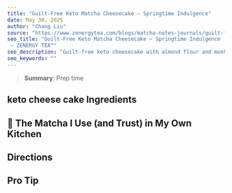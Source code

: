 ```yaml
---
title: "Guilt-Free Keto Matcha Cheesecake — Springtime Indulgence"
date: May 30, 2025
author: "Chang Liu"
source: "https://www.zenergytea.com/blogs/matcha-notes-journals/guilt-free-keto-matcha-cheesecake-springtime-indulgence"
seo_title: "Guilt-Free Keto Matcha Cheesecake — Springtime Indulgence
 – ZENERGY TEA™"
seo_description: "Guilt-free keto cheesecake with almond flour and monk fruit. A no-bake matcha treat made for your keto diet."
seo_keywords: ""
---
```

> **Summary**:
> Prep time

## keto cheese cake Ingredients
## 🌿 The Matcha I Use (and Trust) in My Own Kitchen
## Directions
## Pro Tip